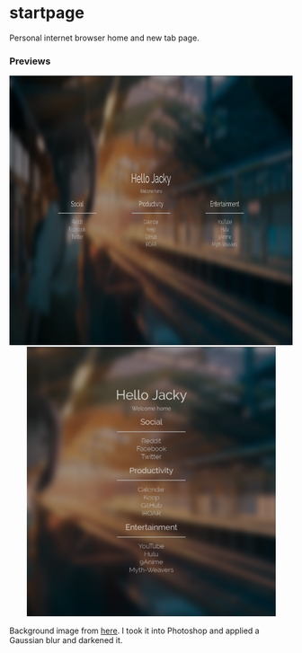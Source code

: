 # startpage
Personal internet browser home and new tab page.

### Previews
<p align="center">
    <img src="preview.png" width="848" height="480" />
    <img src="preview-vert.png" width="443" height="480" />
</p>

Background image from 
[here](https://www.pixiv.net/member_illust.php?mode=medium&illust_id=74902740).
I took it into Photoshop and applied a Gaussian blur and darkened it.
